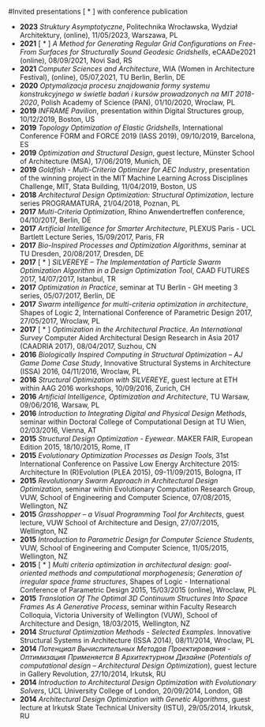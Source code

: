 #Invited presentations
[ * ] with conference publication

- **2023** *Struktury Asymptotyczne*, Politechnika Wrocławska, Wydział Architektury, (online), 11/05/2023, Warszawa, PL
- **2021** [ * ] *A Method for Generating Regular Grid Configurations on Free-From Surfaces for Structurally Sound Geodesic Gridshells*, eCAADe2021 (online), 08/09/2021, Novi Sad, RS
- **2021** *Computer Sciences and Architecture*, WIA (Women in Architecture Festival), (online), 05/07,2021, TU Berlin, Berlin, DE
- **2020** *Optymalizacja procesu znajdowania formy systemu konstrukcyjnego w świetle badań i kursów prowadzonych na MIT 2018-2020*, Polish Academy of Science (PAN), 01/10/2020, Wroclaw, PL
- **2019** *INFRAME Pavilion*, presentation within Digital Structures group, 10/12/2019, Boston, US
- **2019** *Topology Optimization of Elastic Gridshells*, International Conference FORM and FORCE 2019 (IASS 2019), 09/10/2019, Barcelona, ES
- **2019** *Optimization and Structural Design*, guest lecture, Münster School of Architecture (MSA), 17/06/2019, Munich, DE
- **2019** *Goldfish - Multi-Criteria Optimizer for AEC Industry*, presentation of the winning project in the MIT Machine Learning Across Disciplines Challenge, MIT, Stata Building, 11/04/2019, Boston, US
- **2018** *Architectural Design Optimization: Structural Optimization*, lecture series PROGRAMATURA,
21/04/2018, Poznan, PL
- **2017** *Multi-Criteria Optimization*, Rhino Anwendertreffen conference, 04/10/2017, Berlin, DE
- **2017** *Artificial Intelligence for Smarter Architecture*, PLEXUS Paris - UCL Bartlett Lecture Series, 15/09/2017, Paris, FR
- **2017** *Bio-Inspired Processes and Optimization Algorithms*, seminar at TU Dresden, 20/08/2017, Dresden, DE
- **2017** [ * ]  *SILVEREYE – The Implementation of Particle Swarm Optimization Algorithm in a Design Optimization Tool*, CAAD FUTURES 2017, 14/07/2017, Istanbul, TR
- **2017** *Optimization in Practice*, seminar at TU Berlin - GH meeting 3 series, 05/07/2017, Berlin, DE
- **2017** *Swarm intelligence for multi-criteria optimization in architecture*, Shapes of Logic 2, International Conference of Parametric Design 2017, 27/05/2017, Wroclaw, PL
- **2017** [ * ]  *Optimization in the Architectural Practice. An International Survey* Computer Aided Architectural Design Research in Asia 2017 (CAADRIA 2017), 08/04/2017, Suzhou, CN
- **2016** *Biologically Inspired Computing in Structural Optimization – AJ Game Dome Case Study*, Innovative
Structural Systems in Architecture (ISSA) 2016, 04/11/2016, Wroclaw, PL
- **2016** *Structural Optimization with SILVEREYE*, guest lecture at ETH within AAG 2016 workshops,
10/09/2016, Zurich, CH
- **2016** *Artificial Intelligence, Optimization and Architecture*, TU Warsaw, 09/06/2016, Warsaw, PL
- **2016** *Introduction to Integrating Digital and Physical Design Methods*, seminar within Doctoral College of Computational Design at TU Wien, 02/03/2016, Vienna, AT
- **2015** *Structural Design Optimization - Eyewear*. MAKER FAIR, European Edition 2015, 18/10/2015, Rome,
IT
- **2015** *Evolutionary Optimization Processes as Design Tools*, 31st International Conference on Passive Low Energy Architecture 2015: Architecture In (R)Evolution (PLEA 2015), 09-11/09/2015, Bologna, IT
- **2015** *Revolutionary Swarm Approach in Architectural Design Optimization*, seminar within Evolutionary Computation Research Group, VUW, School of Engineering and Computer Science, 07/08/2015,
Wellington, NZ
- **2015** *Grasshopper – a Visual Programming Tool for Architects*, guest lecture, VUW School of Architecture
and Design, 27/07/2015, Wellington, NZ
- **2015** *Introduction to Parametric Design for Computer Science Students*, VUW, School of Engineering and
Computer Science, 11/05/2015, Wellington, NZ
- **2015** [ * ] *Multi criteria optimization in architectural design: goal-oriented methods and computational morphogenesis*;  *Generation of irregular space frame structures*, Shapes of Logic - International Conference of Parametric Design 2015, 15/03/2015 (online), Wroclaw, PL
- **2015** *Translation Of The Optimal 3D Continuum Structures Into Space Frames As A Generative Process*,
seminar within Faculty Research Colloquia, Victoria University of Wellington (VUW), School of
Architecture and Design, 18/03/2015, Wellington, NZ
- **2014** *Structural Optimization Methods - Selected Examples.* Innovative Structural Systems in Architecture
(ISSA 2014), 08/11/2014, Wroclaw, PL
- **2014**  *Потенциал Вычислительных Методов Проектирования - Оптимизация Применяется В Архитектурном Дизайне* (*Potentials of computational design – Architectural Design Optimization*),
guest lecture in Gallery Revolution, 27/10/2014, Irkutsk, RU
- **2014** *Introduction to Architectural Design Optimization with Evolutionary Solvers*, UCL University College of London, 20/09/2014, London, GB
- **2014** *Architectural Design Optimization with Genetic Algorithms*, guest lecture at Irkutsk State Technical University (ISTU), 29/05/2014, Irkutsk, RU
